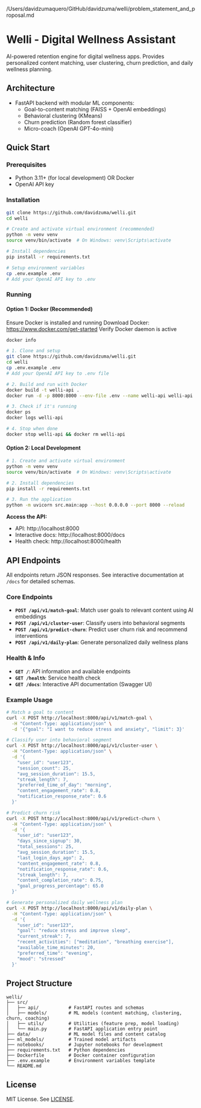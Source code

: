 /Users/davidzumaquero/GitHub/davidzuma/welli/problem_statement_and_proposal.md

# Welli - Digital Wellness Assistant

AI-powered retention engine for digital wellness apps. Provides personalized content matching, user clustering, churn prediction, and daily wellness planning.

## Architecture

- FastAPI backend with modular ML components:
  - Goal-to-content matching (FAISS + OpenAI embeddings)
  - Behavioral clustering (KMeans)
  - Churn prediction (Random forest classifier)
  - Micro-coach (OpenAI GPT-4o-mini)

## Quick Start

### Prerequisites

- Python 3.11+ (for local development) OR Docker
- OpenAI API key

### Installation

```bash
git clone https://github.com/davidzuma/welli.git
cd welli

# Create and activate virtual environment (recommended)
python -m venv venv
source venv/bin/activate  # On Windows: venv\Scripts\activate

# Install dependencies
pip install -r requirements.txt

# Setup environment variables
cp .env.example .env
# Add your OpenAI API key to .env

```

### Running

#### Option 1: Docker (Recommended)


Ensure Docker is installed and running
Download Docker: https://www.docker.com/get-started
Verify Docker daemon is active
```bash
docker info
```
```bash
# 1. Clone and setup
git clone https://github.com/davidzuma/welli.git
cd welli
cp .env.example .env
# Add your OpenAI API key to .env file

# 2. Build and run with Docker
docker build -t welli-api .
docker run -d -p 8000:8000 --env-file .env --name welli-api welli-api

# 3. Check if it's running
docker ps
docker logs welli-api

# 4. Stop when done
docker stop welli-api && docker rm welli-api
```

#### Option 2: Local Development

```bash
# 1. Create and activate virtual environment
python -m venv venv
source venv/bin/activate  # On Windows: venv\Scripts\activate

# 2. Install dependencies
pip install -r requirements.txt

# 3. Run the application
python -m uvicorn src.main:app --host 0.0.0.0 --port 8000 --reload
```

**Access the API:**

- API: http://localhost:8000
- Interactive docs: http://localhost:8000/docs
- Health check: http://localhost:8000/health

## API Endpoints

All endpoints return JSON responses. See interactive documentation at `/docs` for detailed schemas.

### Core Endpoints

- **`POST /api/v1/match-goal`**: Match user goals to relevant content using AI embeddings
- **`POST /api/v1/cluster-user`**: Classify users into behavioral segments
- **`POST /api/v1/predict-churn`**: Predict user churn risk and recommend interventions
- **`POST /api/v1/daily-plan`**: Generate personalized daily wellness plans

### Health & Info

- **`GET /`**: API information and available endpoints
- **`GET /health`**: Service health check
- **`GET /docs`**: Interactive API documentation (Swagger UI)

### Example Usage

```bash
# Match a goal to content
curl -X POST http://localhost:8000/api/v1/match-goal \
  -H "Content-Type: application/json" \
  -d '{"goal": "I want to reduce stress and anxiety", "limit": 3}'

# Classify user into behavioral segment
curl -X POST http://localhost:8000/api/v1/cluster-user \
  -H "Content-Type: application/json" \
  -d '{
    "user_id": "user123",
    "session_count": 25,
    "avg_session_duration": 15.5,
    "streak_length": 7,
    "preferred_time_of_day": "morning",
    "content_engagement_rate": 0.8,
    "notification_response_rate": 0.6
  }'

# Predict churn risk
curl -X POST http://localhost:8000/api/v1/predict-churn \
  -H "Content-Type: application/json" \
  -d '{
    "user_id": "user123",
    "days_since_signup": 30,
    "total_sessions": 25,
    "avg_session_duration": 15.5,
    "last_login_days_ago": 2,
    "content_engagement_rate": 0.8,
    "notification_response_rate": 0.6,
    "streak_length": 7,
    "content_completion_rate": 0.75,
    "goal_progress_percentage": 65.0
  }'

# Generate personalized daily wellness plan
curl -X POST http://localhost:8000/api/v1/daily-plan \
  -H "Content-Type: application/json" \
  -d '{
    "user_id": "user123",
    "goal": "reduce stress and improve sleep",
    "current_streak": 7,
    "recent_activities": ["meditation", "breathing exercise"],
    "available_time_minutes": 20,
    "preferred_time": "evening",
    "mood": "stressed"
  }'
```

## Project Structure

```
welli/
├── src/
│   ├── api/           # FastAPI routes and schemas
│   ├── models/        # ML models (content matching, clustering, churn, coaching)
│   ├── utils/         # Utilities (feature prep, model loading)
│   └── main.py        # FastAPI application entry point
├── data/              # ML model files and content catalog
├── ml_models/         # Trained model artifacts
├── notebooks/         # Jupyter notebooks for development
├── requirements.txt   # Python dependencies
├── Dockerfile         # Docker container configuration
├── .env.example       # Environment variables template
└── README.md
```

## License

MIT License. See [LICENSE](LICENSE).
